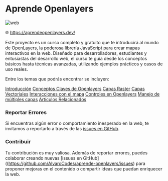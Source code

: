 # Aprende Openlayers

![web](https://github.com/user-attachments/assets/f3b03623-4f84-4e33-9ca3-a0750468355f)

🌐 https://aprendeopenlayers.dev/

Este proyecto es un curso completo y gratuito que te introducirá al mundo de OpenLayers, la poderosa librería JavaScript para crear mapas interactivos en la web. Diseñado para desarrolladores, estudiantes y entusiastas del desarrollo web, el curso te guía desde los conceptos básicos hasta técnicas avanzadas, utilizando ejemplos prácticos y casos de uso reales.

Entre los temas que podrás encontrar se incluyen:

[Introducción](https://aprendeopenlayers.dev/course/course-1/)
[Conceptos Claves de Openlayers](https://aprendeopenlayers.dev/course/course-2/)
[Capas Raster](https://aprendeopenlayers.dev/course/course-3/)
[Capas Vectoriales](https://aprendeopenlayers.dev/course/course-4/)
[Interacciones con el mapa](https://aprendeopenlayers.dev/course/course-5/)
[Controles en Openlayers](https://aprendeopenlayers.dev/course/course-6/)
[Manejo de múltiples capas](https://aprendeopenlayers.dev/course/course-7/)
[Artículos Relacionados](https://aprendeopenlayers.dev/articles/)

### Reportar Errores
Si encuentras algún error o comportamiento inesperado en la web, te invitamos a reportarlo a través de las [issues en GitHub](https://github.com/AlvaroCodes/aprende-openlayers/issues).

### Contribuir
Tu contribución es muy valiosa. Además de reportar errores, puedes colaborar creando nuevas [issues en GitHub]((https://github.com/AlvaroCodes/aprende-openlayers/issues) para proponer mejoras en el contenido o compartir ideas que puedan enriquecer la web.

